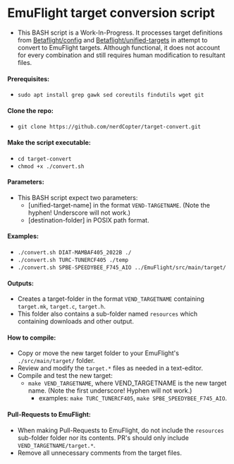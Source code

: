 # EmuFlight target conversion script

* This BASH script is a Work-In-Progress.  It processes target definitions from [Betaflight/config](https://github.com/betaflight/config) and [Betaflight/unified-targets](https://github.com/betaflight/unified-targets) in attempt to convert to EmuFlight targets.  Although functional, it does not account for every combination and still requires human modification to resultant files.

#### Prerequisites:
* `sudo apt install grep gawk sed coreutils findutils wget git`

#### Clone the repo:
* `git clone https://github.com/nerdCopter/target-convert.git`

#### Make the script executable:
* `cd target-convert`
* `chmod +x ./convert.sh`

#### Parameters:
* This BASH script expect two parameters:
  * [unified-target-name] in the format `VEND-TARGETNAME`. (Note the hyphen! Underscore will not work.)
  * [destination-folder] in POSIX path format.

#### Examples:
* `./convert.sh DIAT-MAMBAF405_2022B ./`
* `./convert.sh TURC-TUNERCF405 ./temp`
* `./convert.sh SPBE-SPEEDYBEE_F745_AIO ../EmuFlight/src/main/target/`

#### Outputs:
* Creates a target-folder in the format `VEND_TARGETNAME` containing `target.mk`, `target.c`, `target.h`.
* This folder also contains a sub-folder named `resources` which containing downloads and other output.

#### How to compile:
* Copy or move the new target folder to your EmuFlight's `./src/main/target/` folder.
* Review and modify the `target.*` files as needed in a text-editor.
* Compile and test the new target:
  * `make VEND_TARGETNAME`, where VEND_TARGETNAME is the new target name. (Note the first underscore! Hyphen will not work.)
    * examples: `make TURC_TUNERCF405`, `make SPBE_SPEEDYBEE_F745_AIO`.

#### Pull-Requests to EmuFlight:
* When making Pull-Requests to EmuFlight, do not include the `resources` sub-folder folder nor its contents. PR's should only include `VEND_TARGETNAME/target.*`.
* Remove all unnecessary comments from the target files.
